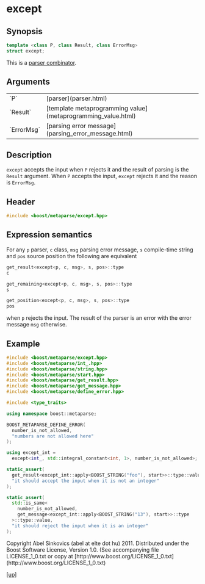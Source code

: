 # except

## Synopsis

```cpp
template <class P, class Result, class ErrorMsg>
struct except;
```

This is a [parser combinator](parser_combinator.html).

## Arguments

<table cellpadding='0' cellspacing='0'>
  <tr>
    <td>`P`</td>
    <td>[parser](parser.html)</td>
  </tr>
  <tr>
    <td>`Result`</td>
    <td>[template metaprogramming value](metaprogramming_value.html)</td>
  </tr>
  <tr>
    <td>`ErrorMsg`</td>
    <td>[parsing error message](parsing_error_message.html)</td>
  </tr>
</table>

## Description

`except` accepts the input when `P` rejects it and the result of parsing is the
`Result` argument. When `P` accepts the input, `except` rejects it and the
reason is `ErrorMsg`.

## Header

```cpp
#include <boost/metaparse/except.hpp>
```

## Expression semantics

For any `p` parser, `c` class, `msg` parsing error message, `s` compile-time
string and `pos` source position the following are equivalent

```cpp
get_result<except<p, c, msg>, s, pos>::type
c
```

```cpp
get_remaining<except<p, c, msg>, s, pos>::type
s
```

```cpp
get_position<except<p, c, msg>, s, pos>::type
pos
```

when `p` rejects the input. The result of the parser is an error with the error
message `msg` otherwise.

## Example

```cpp
#include <boost/metaparse/except.hpp>
#include <boost/metaparse/int_.hpp>
#include <boost/metaparse/string.hpp>
#include <boost/metaparse/start.hpp>
#include <boost/metaparse/get_result.hpp>
#include <boost/metaparse/get_message.hpp>
#include <boost/metaparse/define_error.hpp>

#include <type_traits>

using namespace boost::metaparse;

BOOST_METAPARSE_DEFINE_ERROR(
  number_is_not_allowed,
  "numbers are not allowed here"
);

using except_int =
  except<int_, std::integral_constant<int, 1>, number_is_not_allowed>;

static_assert(
  get_result<except_int::apply<BOOST_STRING("foo"), start>>::type::value == 1,
  "it should accept the input when it is not an integer"
);

static_assert(
  std::is_same<
    number_is_not_allowed,
    get_message<except_int::apply<BOOST_STRING("13"), start>>::type
  >::type::value,
  "it should reject the input when it is an integer"
);
```

<p class="copyright">
Copyright Abel Sinkovics (abel at elte dot hu) 2011.
Distributed under the Boost Software License, Version 1.0.
(See accompanying file LICENSE_1_0.txt or copy at
[http://www.boost.org/LICENSE_1_0.txt](http://www.boost.org/LICENSE_1_0.txt)
</p>

[[up]](reference.html)

